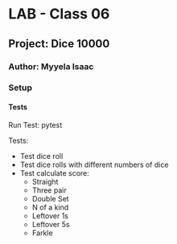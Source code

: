 # LAB - Class 06

## Project: Dice 10000

### Author: Myyela Isaac

### Setup

#### Tests
Run Test: pytest  

Tests: 
- Test dice roll
- Test dice rolls with different numbers of dice
- Test calculate score:
  - Straight
  - Three pair
  - Double Set
  - N of a kind
  - Leftover 1s
  - Leftover 5s
  - Farkle
  